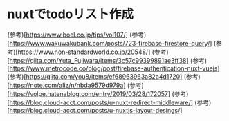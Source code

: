 # nuxtでtodoリスト作成
(参考)[https://www.boel.co.jp/tips/vol107/]
(参考)[https://www.wakuwakubank.com/posts/723-firebase-firestore-query/]
(参考)[https://www.non-standardworld.co.jp/20548/]
(参考)[https://qiita.com/Yuta_Fujiwara/items/3c57c99399891ae3ff38]
(参考)[https://www.metrocode.co/blog/post/firebase-authentication-nuxt-vuejs]
(参考)[https://qiita.com/you8/items/ef68963963a82a4d1720]
(参考)[https://note.com/aliz/n/nbda9579d979a]
(参考)[https://volpe.hatenablog.com/entry/2019/03/28/172057]
(参考)[https://blog.cloud-acct.com/posts/u-nuxt-redirect-middleware/]
(参考)[https://blog.cloud-acct.com/posts/u-nuxtjs-layout-desings/]